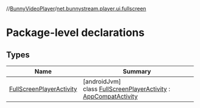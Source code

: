 //[BunnyVideoPlayer](../../index.md)/[net.bunnystream.player.ui.fullscreen](index.md)

# Package-level declarations

## Types

| Name | Summary |
|---|---|
| [FullScreenPlayerActivity](-full-screen-player-activity/index.md) | [androidJvm]<br>class [FullScreenPlayerActivity](-full-screen-player-activity/index.md) : [AppCompatActivity](https://developer.android.com/reference/kotlin/androidx/appcompat/app/AppCompatActivity.html) |
